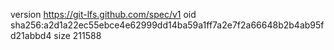 version https://git-lfs.github.com/spec/v1
oid sha256:a2d1a22ec55ebce4e62999dd14ba59a1ff7a2e7f2a66648b2b4ab95fd21abbd4
size 211588
